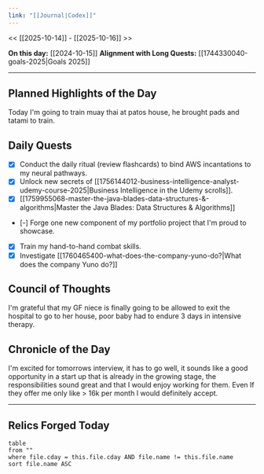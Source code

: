 ```yaml
---
link: "[[Journal|Codex]]"
---
```

<< [[2025-10-14]] - [[2025-10-16]] >>

**On this day:** [[2024-10-15]]
**Alignment with Long Quests:** [[1744330040-goals-2025|Goals 2025]]

---
## Planned Highlights of the Day
Today I'm going to train muay thai at patos house, he brought pads and tatami to train.

## Daily Quests
- [x] Conduct the daily ritual (review flashcards) to bind AWS incantations to my neural pathways.
- [x] Unlock new secrets of [[1756144012-business-intelligence-analyst-udemy-course-2025|Business Intelligence in the Udemy scrolls]].
- [x] [[1759955068-master-the-java-blades-data-structures-&-algorithms|Master the Java Blades: Data Structures & Algorithms]]
- [-] Forge one new component of my portfolio project that I'm proud to showcase.
- [x] Train my hand-to-hand combat skills.
- [x] Investigate [[1760465400-what-does-the-company-yuno-do?|What does the company Yuno do?]]

## Council of Thoughts
I'm grateful that my GF niece is finally going to be allowed to exit the hospital to go to her house, poor baby had to endure 3 days in intensive therapy.
## Chronicle of the Day
I'm excited for tomorrows interview, it has to go well, it sounds like a good opportunity in a start up that is already in the growing stage, the responsibilities sound great and that I would enjoy working for them. Even If they offer me only like > 16k per month I would definitely accept.

---
## Relics Forged Today
```dataview
table
from ""
where file.cday = this.file.cday AND file.name != this.file.name
sort file.name ASC
```

